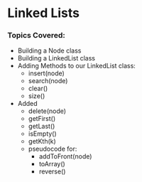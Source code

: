 # Linked Lists

### Topics Covered:
- Building a Node class
- Building a LinkedList class
- Adding Methods to our LinkedList class:
    - insert(node)
    - search(node)
    - clear()
    - size()
- Added
    - delete(node)
    - getFirst()
    - getLast()
    - isEmpty()
    - getKth(k)
    - pseudocode for:
        - addToFront(node)
        - toArray()
        - reverse()
